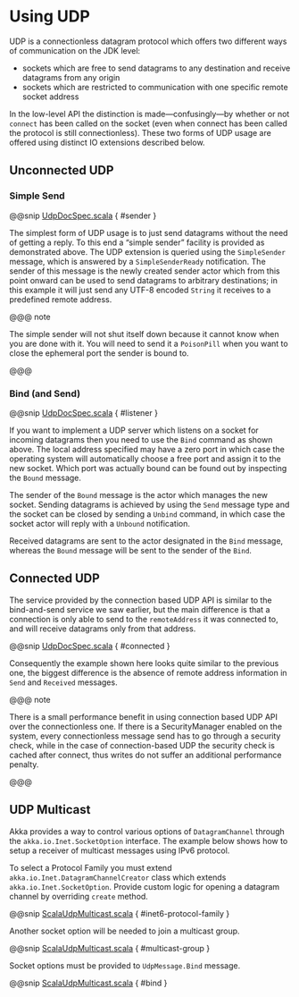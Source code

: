 # Using UDP

UDP is a connectionless datagram protocol which offers two different ways of
communication on the JDK level:

>
 * sockets which are free to send datagrams to any destination and receive
datagrams from any origin
 * sockets which are restricted to communication with one specific remote
socket address

In the low-level API the distinction is made—confusingly—by whether or not
`connect` has been called on the socket (even when connect has been
called the protocol is still connectionless). These two forms of UDP usage are
offered using distinct IO extensions described below.

## Unconnected UDP

### Simple Send

@@snip [UdpDocSpec.scala]($code$/scala/docs/io/UdpDocSpec.scala) { #sender }

The simplest form of UDP usage is to just send datagrams without the need of
getting a reply. To this end a “simple sender” facility is provided as
demonstrated above. The UDP extension is queried using the
`SimpleSender` message, which is answered by a `SimpleSenderReady`
notification. The sender of this message is the newly created sender actor
which from this point onward can be used to send datagrams to arbitrary
destinations; in this example it will just send any UTF-8 encoded
`String` it receives to a predefined remote address.

@@@ note

The simple sender will not shut itself down because it cannot know when you
are done with it. You will need to send it a `PoisonPill` when you
want to close the ephemeral port the sender is bound to.

@@@

### Bind (and Send)

@@snip [UdpDocSpec.scala]($code$/scala/docs/io/UdpDocSpec.scala) { #listener }

If you want to implement a UDP server which listens on a socket for incoming
datagrams then you need to use the `Bind` command as shown above. The
local address specified may have a zero port in which case the operating system
will automatically choose a free port and assign it to the new socket. Which
port was actually bound can be found out by inspecting the `Bound`
message.

The sender of the `Bound` message is the actor which manages the new
socket. Sending datagrams is achieved by using the `Send` message type
and the socket can be closed by sending a `Unbind` command, in which
case the socket actor will reply with a `Unbound` notification.

Received datagrams are sent to the actor designated in the `Bind`
message, whereas the `Bound` message will be sent to the sender of the
`Bind`.

## Connected UDP

The service provided by the connection based UDP API is similar to the
bind-and-send service we saw earlier, but the main difference is that a
connection is only able to send to the `remoteAddress` it was connected to,
and will receive datagrams only from that address.

@@snip [UdpDocSpec.scala]($code$/scala/docs/io/UdpDocSpec.scala) { #connected }

Consequently the example shown here looks quite similar to the previous one,
the biggest difference is the absence of remote address information in
`Send` and `Received` messages.

@@@ note

There is a small performance benefit in using connection based UDP API over
the connectionless one.  If there is a SecurityManager enabled on the system,
every connectionless message send has to go through a security check, while
in the case of connection-based UDP the security check is cached after
connect, thus writes do not suffer an additional performance penalty.

@@@

## UDP Multicast

Akka provides a way to control various options of `DatagramChannel` through the
`akka.io.Inet.SocketOption` interface. The example below shows
how to setup a receiver of multicast messages using IPv6 protocol.

To select a Protocol Family you must extend `akka.io.Inet.DatagramChannelCreator`
class which extends `akka.io.Inet.SocketOption`. Provide custom logic
for opening a datagram channel by overriding `create` method.

@@snip [ScalaUdpMulticast.scala]($code$/scala/docs/io/ScalaUdpMulticast.scala) { #inet6-protocol-family }

Another socket option will be needed to join a multicast group.

@@snip [ScalaUdpMulticast.scala]($code$/scala/docs/io/ScalaUdpMulticast.scala) { #multicast-group }

Socket options must be provided to `UdpMessage.Bind` message.

@@snip [ScalaUdpMulticast.scala]($code$/scala/docs/io/ScalaUdpMulticast.scala) { #bind }